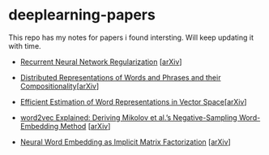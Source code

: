 # deeplearning-papers

This repo has my notes for papers i found intersting. Will keep updating it with time. 

* [Recurrent Neural Network Regularization](https://github.com/rohinarora/deeplearning-papers/blob/master/notes/RNN-regularization.md)  [[arXiv](https://arxiv.org/pdf/1409.2329v5.pdf)]

* [Distributed Representations of Words and Phrases and their Compositionality](https://github.com/rohinarora/deeplearning-papers/blob/master/notes/word2vec.md)[[arXiv]((https://papers.nips.cc/paper/5021-distributed-representations-of-words-and-phrases-and-their-compositionality.pdf))]

* [Efficient Estimation of Word Representations in Vector Space](https://github.com/rohinarora/deeplearning-papers/blob/master/notes/word2vec.md)[[arXiv]((http://arxiv.org/pdf/1301.3781.pdf))]

* [word2vec Explained: Deriving Mikolov et al.’s Negative-Sampling Word-Embedding Method](https://github.com/rohinarora/deeplearning-papers/blob/master/notes/word2vec.md) [[arXiv]((http://arxiv.org/pdf/1402.3722v1.pdf))]

* [Neural Word Embedding as Implicit Matrix Factorization](https://github.com/rohinarora/deeplearning-papers/blob/master/notes/word2vec.md) [[arXiv]((https://papers.nips.cc/paper/5477-neural-word-embedding-as-implicit-matrix-factorization.pdf))]

